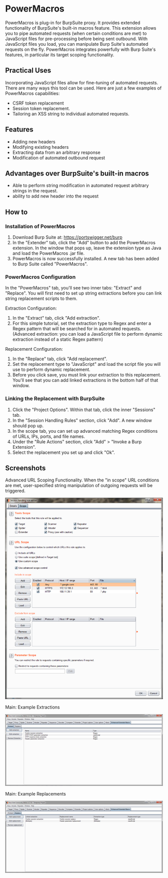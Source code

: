 # PowerMacros
PowerMacros is plug-in for BurpSuite proxy. It provides extended functionality of BurpSuite's built-in macros feature. This extension allows you to pipe automated requests (when certain conditions are met) to JavaScript files for pre-processing before being sent outbound. With JavaScript files you load, you can manipulate Burp Suite's automated requests on the fly. PowerMacros integrates powerfully with Burp Suite's features, in particular its target scoping functionality. 

## Practical Uses
Incorporating JavaScript files allow for fine-tuning of automated requests. There are many ways this tool can be used. Here are just a few examples of PowerMacros capabilities:
- CSRF token replacement
- Session token replacement.
- Tailoring an XSS string to individual automated requests.

## Features
- Adding new headers
- Modifying existing headers
- Extracting data from an arbitrary response
- Modification of automated outbound request
  
## Advantages over BurpSuite's built-in macros
- Able to perform string modification in automated request arbitrary strings in the request. 
- ability to add new header into the request

## How to
### Installation of PowerMacros
1. Download Burp Suite at: https://portswigger.net/burp
2. In the "Extender" tab, click the "Add" button to add the PowerMacros extension. In the window that pops up, leave the extension type as Java and load the PowerMacros .jar file.
3. PowerMacros is now successfully installed. A new tab has been added to Burp Suite called "PowerMacros".
### PowerMacros Configuration
In the "PowerMacros" tab, you'll see two inner tabs: "Extract" and "Replace". You will first need to set up string extractions before you can link string replacement scripts to them.

Extraction Configuration:
1. In the "Extract" tab, click "Add extraction". 
2. For this simple tutorial, set the extraction type to Regex and enter a Regex pattern that will be searched for in automated requests. (Advanced extraction: you can load a JavaScript file to perform dynamic extraction instead of a static Regex pattern)

Replacement Configuration:
1. In the "Replace" tab, click "Add replacement". 
2. Set the replacement type to "JavaScript" and load the script file you will use to perform dynamic replacement.
3. Before you click save, you must link your extraction to this replacement. You'll see that you can add linked extractions in the bottom half of that window.

### Linking the Replacement with BurpSuite
1. Click the "Project Options". Within that tab, click the inner "Sessions" tab.
2. In the "Session Handling Rules" section, click "Add". A new window should pop up.
3. In the scope tab, you can set up advanced matching Regex conditions of URLs, IPs, ports, and file names.
3. Under the "Rule Actions" section, click "Add" > "Invoke a Burp Extension".
4. Select the replacement you set up and click "Ok".


## Screenshots

Advanced URL Scoping Functionality. When the "in scope" URL conditions are met, user-specified string manipulation of outgoing requests will be triggered.

![Session handling rules](/screenshots/0_session_handling_rule_3_advanced.png?raw=true "Main tab")

Main: Example Extractions

![Extract tab](/screenshots/0_main_extract_example.png?raw=true "Logger tab")

Main: Example Replacements

![Replace tab](/screenshots/0_main_replace_example.png?raw=true "Settings tab")